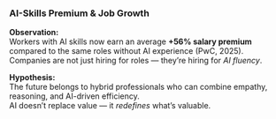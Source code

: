 ### AI-Skills Premium & Job Growth

**Observation:**  
Workers with AI skills now earn an average **+56% salary premium** compared to the same roles without AI experience (PwC, 2025).  
Companies are not just hiring for roles — they’re hiring for *AI fluency*.

**Hypothesis:**  
The future belongs to hybrid professionals who can combine empathy, reasoning, and AI-driven efficiency.  
AI doesn’t replace value — it *redefines* what’s valuable.

